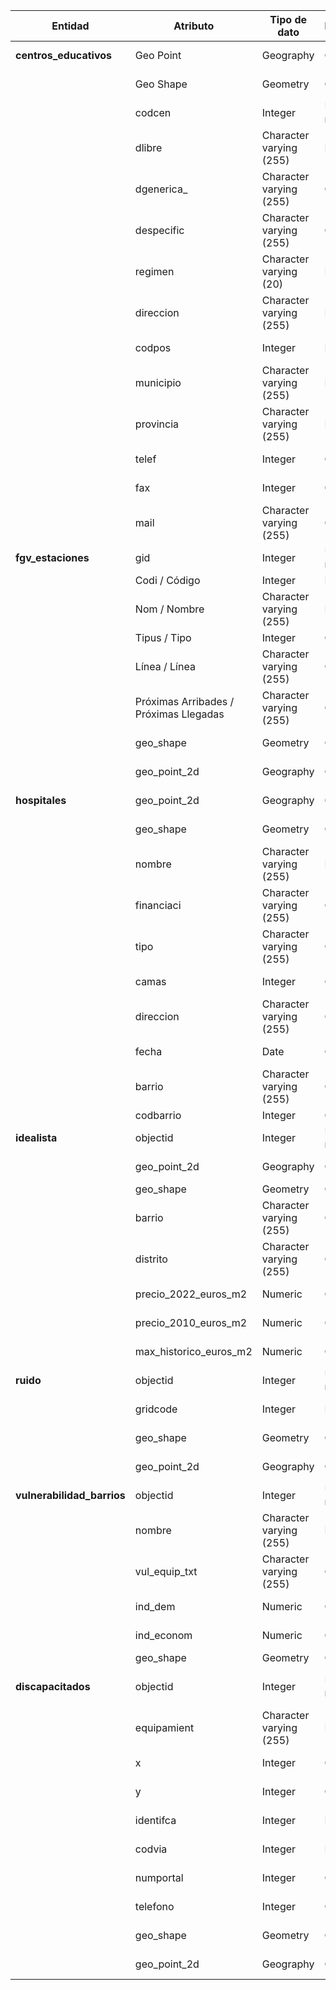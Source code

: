 | **Entidad**              | **Atributo**                         | **Tipo de dato**         | **Restricciones**    | **Descripción**                                    |
|---------------------------|--------------------------------------|--------------------------|----------------------|--------------------------------------------------|
| **centros_educativos**    | Geo Point                           | Geography                | Opcional             | Coordenadas geográficas del centro educativo.    |
|                           | Geo Shape                           | Geometry                 | Opcional             | Forma geográfica del centro educativo.           |
|                           | codcen                              | Integer                  | Único, no nulo       | Código único del centro educativo.               |
|                           | dlibre                              | Character varying (255)  | No nulo              | Nombre oficial del centro educativo.             |
|                           | dgenerica_                          | Character varying (255)  | Opcional             | Tipo genérico del centro educativo.              |
|                           | despecific                          | Character varying (255)  | Opcional             | Descripción específica del centro educativo.     |
|                           | regimen                             | Character varying (20)   | No nulo              | Régimen del centro educativo (público/concertado/privado). |
|                           | direccion                           | Character varying (255)  | No nulo              | Dirección completa del centro educativo.         |
|                           | codpos                              | Integer                  | No nulo              | Código postal del centro educativo.              |
|                           | municipio                           | Character varying (255)  | No nulo              | Municipio donde está ubicado el centro educativo.|
|                           | provincia                           | Character varying (255)  | No nulo              | Provincia donde está ubicado el centro educativo.|
|                           | telef                               | Integer                  | Opcional             | Número de teléfono del centro educativo.         |
|                           | fax                                 | Integer                  | Opcional             | Número de fax del centro educativo.              |
|                           | mail                                | Character varying (255)  | Opcional             | Dirección de correo electrónico del centro educativo. |
| **fgv_estaciones**        | gid                                 | Integer                  | Único, no nulo       | Identificador único de la estación.              |
|                           | Codi / Código                       | Integer                  | No nulo              | Código de la estación.                           |
|                           | Nom / Nombre                        | Character varying (255)  | No nulo              | Nombre oficial de la estación.                   |
|                           | Tipus / Tipo                        | Integer                  | Opcional             | Tipo de estación (categoría).                    |
|                           | Línea / Línea                       | Character varying (255)  | Opcional             | Líneas que pasan por la estación.                |
|                           | Próximas Arribades / Próximas Llegadas | Character varying (255)| Opcional           | URL con información de próximas llegadas.        |
|                           | geo_shape                           | Geometry                 | Opcional             | Forma geográfica de la estación.                 |
|                           | geo_point_2d                        | Geography                | Opcional             | Coordenadas geográficas en 2D de la estación.    |
| **hospitales**            | geo_point_2d                        | Geography                | Opcional             | Coordenadas geográficas del hospital.            |
|                           | geo_shape                           | Geometry                 | Opcional             | Forma geográfica del hospital.                   |
|                           | nombre                              | Character varying (255)  | No nulo              | Nombre del hospital.                             |
|                           | financiaci                          | Character varying (255)  | Opcional             | Tipo de financiación (pública/privada).          |
|                           | tipo                                | Character varying (255)  | Opcional             | Tipo de hospital (general/especializado).        |
|                           | camas                               | Integer                  | Opcional             | Número de camas disponibles en el hospital.      |
|                           | direccion                           | Character varying (255)  | Opcional             | Dirección completa del hospital.                 |
|                           | fecha                               | Date                     | Opcional             | Fecha de apertura del hospital.                  |
|                           | barrio                              | Character varying (255)  | Opcional             | Barrio donde está ubicado el hospital.           |
|                           | codbarrio                           | Integer                  | Opcional             | Código del barrio del hospital.                  |
| **idealista**             | objectid                            | Integer                  | Único, no nulo       | Identificador único del registro de precios.     |
|                           | geo_point_2d                        | Geography                | Opcional             | Coordenadas geográficas de la zona.              |
|                           | geo_shape                           | Geometry                 | Opcional             | Forma geográfica de la zona.                     |
|                           | barrio                              | Character varying (255)  | Opcional             | Nombre del barrio.                               |
|                           | distrito                            | Character varying (255)  | Opcional             | Nombre del distrito.                             |
|                           | precio_2022_euros_m2                | Numeric                  | Opcional             | Precio por metro cuadrado en 2022.               |
|                           | precio_2010_euros_m2                | Numeric                  | Opcional             | Precio por metro cuadrado en 2010.               |
|                           | max_historico_euros_m2              | Numeric                  | Opcional             | Precio máximo histórico por metro cuadrado.      |
| **ruido**                 | objectid                            | Integer                  | Único, no nulo       | Identificador único del registro de ruido.       |
|                           | gridcode                            | Integer                  | No nulo              | Código de la malla geográfica asociada al ruido. |
|                           | geo_shape                           | Geometry                 | Opcional             | Forma geográfica de la zona afectada por ruido.  |
|                           | geo_point_2d                        | Geography                | Opcional             | Coordenadas geográficas de la zona afectada.     |
| **vulnerabilidad_barrios**| objectid                            | Integer                  | Único, no nulo       | Identificador único del barrio.                  |
|                           | nombre                              | Character varying (255)  | No nulo              | Nombre del barrio.                               |
|                           | vul_equip_txt                       | Character varying (255)  | Opcional             | Vulnerabilidad por falta de equipamientos.       |
|                           | ind_dem                             | Numeric                  | Opcional             | Índice demográfico de vulnerabilidad.            |
|                           | ind_econom                         | Numeric                  | Opcional             | Índice económico de vulnerabilidad.              |
|                           | geo_shape                           | Geometry                 | Opcional             | Forma geográfica del barrio.                     |
| **discapacitados**     | objectid          | Integer                  | Único, no nulo       | Identificador único del equipamiento para discapacitados. |
|                        | equipamient       | Character varying (255)  | No nulo              | Nombre del equipamiento para discapacitados.     |
|                        | x                 | Integer                  | Opcional             | Coordenada X geográfica del equipamiento.        |
|                        | y                 | Integer                  | Opcional             | Coordenada Y geográfica del equipamiento.        |
|                        | identifca         | Integer                  | No nulo              | Código identificador del equipamiento.           |
|                        | codvia            | Integer                  | No nulo              | Código de la vía donde está ubicado el equipamiento. |
|                        | numportal         | Integer                  | Opcional             | Número del portal cercano al equipamiento.       |
|                        | telefono          | Integer                  | Opcional             | Número de teléfono del equipamiento.             |
|                        | geo_shape         | Geometry                 | Opcional             | Forma geográfica del equipamiento.               |
|                        | geo_point_2d      | Geography                | Opcional             | Coordenadas geográficas en 2D del equipamiento.  |
